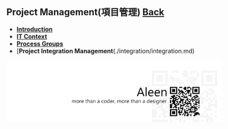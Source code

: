 ## Project Management(項目管理)	[Back](./../Readme.md)

* [**Introduction**](./introduction/introduction.md)
* [**IT Context**](./context/context.md)
* [**Process Groups**](./processGroups/processGroups.md)
* [**Project Integration Management**(./integration/integration.md)

<a href="http://aleen42.github.io/" target="_blank" ><img src="./../pic/tail.gif"></a>
